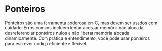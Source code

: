 # Ponteiros

Ponteiros são uma ferramenta poderosa em C, mas devem ser usados com cuidado. Erros comuns incluem tentar acessar memória não alocada, desreferenciar ponteiros nulos e não liberar memória alocada dinamicamente. Com prática e entendimento, você pode usar ponteiros para escrever código eficiente e flexível.
